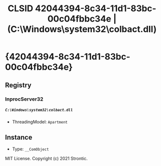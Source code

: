﻿---
title: "CLSID 42044394-8c34-11d1-83bc-00c04fbbc34e | (C:\\Windows\\system32\\colbact.dll)"
excerpt: What is COM-Object CLSID 42044394-8c34-11d1-83bc-00c04fbbc34e?
---

# {42044394-8c34-11d1-83bc-00c04fbbc34e}


## Registry


### InprocServer32

##### `C:\Windows\system32\colbact.dll`
* ThreadingModel: `Apartment`

## Instance

* Type: `__ComObject`

MIT License. Copyright (c) 2021 Strontic.


